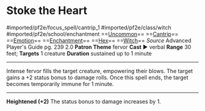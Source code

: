 # Stoke the Heart
#imported/pf2e/focus_spell/cantrip_1 #imported/pf2e/class/witch #imported/pf2e/school/enchantment 
==[Uncommon](uncommon.md)== ==[Cantrip](cantrip.md)== ==[Emotion](emotion.md)== ==[Enchantment](enchantment.md)== ==[Hex](../../../Traits/Hex.md)== ==[Witch](../../../Traits/Witch.md)==
*Source* Advanced Player's Guide pg. 239 2.0
**Patron Theme** fervor
**Cast** ► verbal
**Range** 30 feet; **Targets** 1 creature
**Duration** sustained up to 1 minute

---
Intense fervor fills the target creature, empowering their blows. The target gains a +2 status bonus to damage rolls. Once this spell ends, the target becomes temporarily immune for 1 minute.

<hr>

**Heightened (+2)** The status bonus to damage increases by 1.